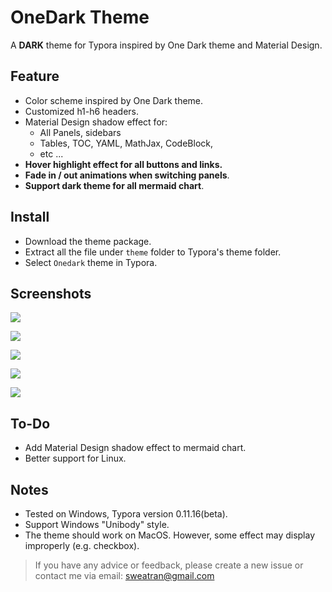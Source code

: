 # OneDark Theme

A **DARK** theme for Typora inspired by One Dark theme and Material Design.

## Feature

* Color scheme inspired by One Dark theme.
* Customized h1-h6 headers.
* Material Design shadow effect for: 
  * All Panels, sidebars
  * Tables, TOC, YAML, MathJax, CodeBlock,
  * etc ...
* **Hover highlight effect for all buttons and links.**
* **Fade in / out animations when switching panels**.
* **Support dark theme for all mermaid chart**.

## Install

* Download the theme package.
* Extract all the file under `theme` folder to Typora's theme folder.
* Select `Onedark` theme in Typora.

## Screenshots

![](images/image-20200330213811849.png)

![](images/image-20200330213904133.png)

![](images/image-20200330214037510.png)

![](images/image-20200330214157359.png)

![](images/image-20200330214331117.png)

## To-Do

* Add Material Design shadow effect to mermaid chart.
* Better support for Linux.

## Notes

* Tested on Windows, Typora version 0.11.16(beta). 
* Support Windows "Unibody" style. 
* The theme should work on MacOS. However, some effect may display improperly (e.g. checkbox).

> If you have any advice or feedback, please create a new issue or contact me via email: sweatran@gmail.com
